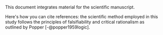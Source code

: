 This document integrates material for the scientific manuscript.

Here's how you can cite references: the scientific method employed in this study follows the principles of falsifiability and critical rationalism as outlined by Popper [-@popper1959logic].
